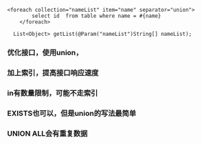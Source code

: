 ```
<foreach collection="nameList" item="name" separator="union">
		select id  from table where name = #{name}
	</foreach>
```
 ``` 
   List<Object> getList(@Param("nameList")String[] nameList);  
```
### 优化接口，使用union，
### 加上索引，提高接口响应速度
### in有数量限制，可能不走索引
### EXISTS也可以，但是union的写法最简单
### UNION ALL会有重复数据